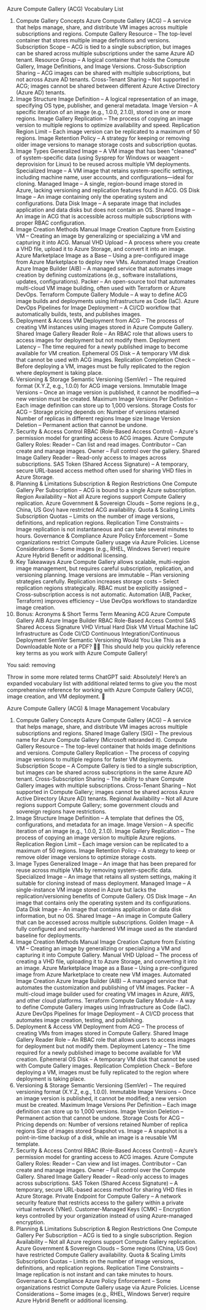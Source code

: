 Azure Compute Gallery (ACG) Vocabulary List
1. Compute Gallery Concepts
Azure Compute Gallery (ACG) – A service that helps manage, share, and distribute VM images across multiple subscriptions and regions.
Compute Gallery Resource – The top-level container that stores multiple image definitions and versions.
Subscription Scope – ACG is tied to a single subscription, but images can be shared across multiple subscriptions under the same Azure AD tenant.
Resource Group – A logical container that holds the Compute Gallery, Image Definitions, and Image Versions.
Cross-Subscription Sharing – ACG images can be shared with multiple subscriptions, but not across Azure AD tenants.
Cross-Tenant Sharing – Not supported in ACG; images cannot be shared between different Azure Active Directory (Azure AD) tenants.
2. Image Structure
Image Definition – A logical representation of an image, specifying OS type, publisher, and general metadata.
Image Version – A specific iteration of an image (e.g., 1.0.0, 2.1.0), stored in one or more regions.
Image Gallery Replication – The process of copying an image version to multiple regions to optimize availability and speed.
Replication Region Limit – Each image version can be replicated to a maximum of 50 regions.
Image Retention Policy – A strategy for keeping or removing older image versions to manage storage costs and subscription quotas.
3. Image Types
Generalized Image – A VM image that has been "cleaned" of system-specific data (using Sysprep for Windows or waagent -deprovision for Linux) to be reused across multiple VM deployments.
Specialized Image – A VM image that retains system-specific settings, including machine name, user accounts, and configurations—ideal for cloning.
Managed Image – A single, region-bound image stored in Azure, lacking versioning and replication features found in ACG.
OS Disk Image – An image containing only the operating system and configurations.
Data Disk Image – A separate image that includes application and data disks but does not contain an OS.
Shared Image – An image in ACG that is accessible across multiple subscriptions with proper RBAC configuration.
4. Image Creation Methods
Manual Image Creation
Capture from Existing VM – Creating an image by generalizing or specializing a VM and capturing it into ACG.
Manual VHD Upload – A process where you create a VHD file, upload it to Azure Storage, and convert it into an image.
Azure Marketplace Image as a Base – Using a pre-configured image from Azure Marketplace to deploy new VMs.
Automated Image Creation
Azure Image Builder (AIB) – A managed service that automates image creation by defining customizations (e.g., software installations, updates, configurations).
Packer – An open-source tool that automates multi-cloud VM image building, often used with Terraform or Azure DevOps.
Terraform Compute Gallery Module – A way to define ACG image builds and deployments using Infrastructure as Code (IaC).
Azure DevOps Pipelines for Image Deployment – A CI/CD workflow that automatically builds, tests, and publishes images.
5. Deployment & Access
VM Deployment from ACG – The process of creating VM instances using images stored in Azure Compute Gallery.
Shared Image Gallery Reader Role – An RBAC role that allows users to access images for deployment but not modify them.
Deployment Latency – The time required for a newly published image to become available for VM creation.
Ephemeral OS Disk – A temporary VM disk that cannot be used with ACG images.
Replication Completion Check – Before deploying a VM, images must be fully replicated to the region where deployment is taking place.
6. Versioning & Storage
Semantic Versioning (SemVer) – The required format (X.Y.Z, e.g., 1.0.0) for ACG image versions.
Immutable Image Versions – Once an image version is published, it cannot be modified—a new version must be created.
Maximum Image Versions Per Definition – Each image definition can store up to 1,000 versions.
Storage Costs for ACG – Storage pricing depends on:
Number of versions retained
Number of replicas in different regions
Image size
Image Version Deletion – Permanent action that cannot be undone.
7. Security & Access Control
RBAC (Role-Based Access Control) – Azure's permission model for granting access to ACG images.
Azure Compute Gallery Roles:
Reader – Can list and read images.
Contributor – Can create and manage images.
Owner – Full control over the gallery.
Shared Image Gallery Reader – Read-only access to images across subscriptions.
SAS Token (Shared Access Signature) – A temporary, secure URL-based access method often used for sharing VHD files in Azure Storage.
8. Planning & Limitations
Subscription & Region Restrictions
One Compute Gallery Per Subscription – ACG is bound to a single Azure subscription.
Region Availability – Not all Azure regions support Compute Gallery replication.
Azure Government & Sovereign Clouds – Some regions (e.g., China, US Gov) have restricted ACG availability.
Quota & Scaling Limits
Subscription Quotas – Limits on the number of image versions, definitions, and replication regions.
Replication Time Constraints – Image replication is not instantaneous and can take several minutes to hours.
Governance & Compliance
Azure Policy Enforcement – Some organizations restrict Compute Gallery usage via Azure Policies.
License Considerations – Some images (e.g., RHEL, Windows Server) require Azure Hybrid Benefit or additional licensing.
9. Key Takeaways
Azure Compute Gallery allows scalable, multi-region image management, but requires careful subscription, replication, and versioning planning.
Image versions are immutable – Plan versioning strategies carefully.
Replication increases storage costs – Select replication regions strategically.
RBAC must be explicitly assigned – Cross-subscription access is not automatic.
Automation (AIB, Packer, Terraform) improves efficiency – Use DevOps workflows to standardize image creation.
10. Bonus: Acronyms & Short Terms
Term	Meaning
ACG	Azure Compute Gallery
AIB	Azure Image Builder
RBAC	Role-Based Access Control
SAS	Shared Access Signature
VHD	Virtual Hard Disk
VM	Virtual Machine
IaC	Infrastructure as Code
CI/CD	Continuous Integration/Continuous Deployment
SemVer	Semantic Versioning
Would You Like This as a Downloadable Note or a PDF? 📄🚀
This should help you quickly reference key terms as you work with Azure Compute Gallery!





You said:
removing

Throw in some more related terms 
ChatGPT said:
Absolutely! Here’s an expanded vocabulary list with additional related terms to give you the most comprehensive reference for working with Azure Compute Gallery (ACG), image creation, and VM deployment. 🚀

Azure Compute Gallery (ACG) & Image Management Vocabulary
1. Compute Gallery Concepts
Azure Compute Gallery (ACG) – A service that helps manage, share, and distribute VM images across multiple subscriptions and regions.
Shared Image Gallery (SIG) – The previous name for Azure Compute Gallery (Microsoft rebranded it).
Compute Gallery Resource – The top-level container that holds image definitions and versions.
Compute Gallery Replication – The process of copying image versions to multiple regions for faster VM deployments.
Subscription Scope – A Compute Gallery is tied to a single subscription, but images can be shared across subscriptions in the same Azure AD tenant.
Cross-Subscription Sharing – The ability to share Compute Gallery images with multiple subscriptions.
Cross-Tenant Sharing – Not supported in Compute Gallery; images cannot be shared across Azure Active Directory (Azure AD) tenants.
Regional Availability – Not all Azure regions support Compute Gallery; some government clouds and sovereign regions have restrictions.
2. Image Structure
Image Definition – A template that defines the OS, configurations, and metadata for an image.
Image Version – A specific iteration of an image (e.g., 1.0.0, 2.1.0).
Image Gallery Replication – The process of copying an image version to multiple Azure regions.
Replication Region Limit – Each image version can be replicated to a maximum of 50 regions.
Image Retention Policy – A strategy to keep or remove older image versions to optimize storage costs.
3. Image Types
Generalized Image – An image that has been prepared for reuse across multiple VMs by removing system-specific data.
Specialized Image – An image that retains all system settings, making it suitable for cloning instead of mass deployment.
Managed Image – A single-instance VM image stored in Azure but lacks the replication/versioning benefits of Compute Gallery.
OS Disk Image – An image that contains only the operating system and its configurations.
Data Disk Image – An image that contains application or data disk information, but no OS.
Shared Image – An image in Compute Gallery that can be accessed across multiple subscriptions.
Golden Image – A fully configured and security-hardened VM image used as the standard baseline for deployments.
4. Image Creation Methods
Manual Image Creation
Capture from Existing VM – Creating an image by generalizing or specializing a VM and capturing it into Compute Gallery.
Manual VHD Upload – The process of creating a VHD file, uploading it to Azure Storage, and converting it into an image.
Azure Marketplace Image as a Base – Using a pre-configured image from Azure Marketplace to create new VM images.
Automated Image Creation
Azure Image Builder (AIB) – A managed service that automates the customization and publishing of VM images.
Packer – A multi-cloud image builder used for creating VM images in Azure, AWS, and other cloud platforms.
Terraform Compute Gallery Module – A way to define Compute Gallery images using Infrastructure as Code (IaC).
Azure DevOps Pipelines for Image Deployment – A CI/CD process that automates image creation, testing, and publishing.
5. Deployment & Access
VM Deployment from ACG – The process of creating VMs from images stored in Compute Gallery.
Shared Image Gallery Reader Role – An RBAC role that allows users to access images for deployment but not modify them.
Deployment Latency – The time required for a newly published image to become available for VM creation.
Ephemeral OS Disk – A temporary VM disk that cannot be used with Compute Gallery images.
Replication Completion Check – Before deploying a VM, images must be fully replicated to the region where deployment is taking place.
6. Versioning & Storage
Semantic Versioning (SemVer) – The required versioning format (X.Y.Z, e.g., 1.0.0).
Immutable Image Versions – Once an image version is published, it cannot be modified; a new version must be created.
Maximum Image Versions Per Definition – Each image definition can store up to 1,000 versions.
Image Version Deletion – Permanent action that cannot be undone.
Storage Costs for ACG – Pricing depends on:
Number of versions retained
Number of replica regions
Size of images stored
Snapshot vs. Image – A snapshot is a point-in-time backup of a disk, while an image is a reusable VM template.
7. Security & Access Control
RBAC (Role-Based Access Control) – Azure’s permission model for granting access to ACG images.
Azure Compute Gallery Roles:
Reader – Can view and list images.
Contributor – Can create and manage images.
Owner – Full control over the Compute Gallery.
Shared Image Gallery Reader – Read-only access to images across subscriptions.
SAS Token (Shared Access Signature) – A temporary, secure URL-based access method for sharing VHD files in Azure Storage.
Private Endpoint for Compute Gallery – A network security feature that restricts access to the gallery within a private virtual network (VNet).
Customer-Managed Keys (CMK) – Encryption keys controlled by your organization instead of using Azure-managed encryption.
8. Planning & Limitations
Subscription & Region Restrictions
One Compute Gallery Per Subscription – ACG is tied to a single subscription.
Region Availability – Not all Azure regions support Compute Gallery replication.
Azure Government & Sovereign Clouds – Some regions (China, US Gov) have restricted Compute Gallery availability.
Quota & Scaling Limits
Subscription Quotas – Limits on the number of image versions, definitions, and replication regions.
Replication Time Constraints – Image replication is not instant and can take minutes to hours.
Governance & Compliance
Azure Policy Enforcement – Some organizations restrict Compute Gallery usage via Azure Policies.
License Considerations – Some images (e.g., RHEL, Windows Server) require Azure Hybrid Benefit or additional licensing.
